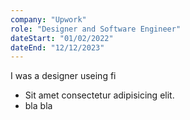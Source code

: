 ```yaml
---
company: "Upwork"
role: "Designer and Software Engineer"
dateStart: "01/02/2022"
dateEnd: "12/12/2023"
---
```


I was a designer useing fi

- Sit amet consectetur adipisicing elit.
- bla bla

